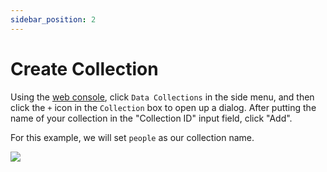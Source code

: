 ```yaml
---
sidebar_position: 2
---
```

# Create Collection

Using the [web console](https://console.weavedb.dev/), click `Data Collections` in the side menu, and then click the `+` icon in the `Collection` box to open up a dialog. After putting the name of your collection in the "Collection ID" input field, click "Add".

For this example, we will set `people` as our collection name.

![](https://i.imgur.com/PccxMuC.png)